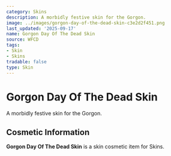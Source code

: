 ```yaml
---
category: Skins
description: A morbidly festive skin for the Gorgon.
image: ../images/gorgon-day-of-the-dead-skin-c3e2d2f451.png
last_updated: '2025-09-17'
name: Gorgon Day Of The Dead Skin
source: WFCD
tags:
- Skin
- Skins
tradable: false
type: Skin
---
```


# Gorgon Day Of The Dead Skin

A morbidly festive skin for the Gorgon.

## Cosmetic Information

**Gorgon Day Of The Dead Skin** is a skin cosmetic item for Skins.

